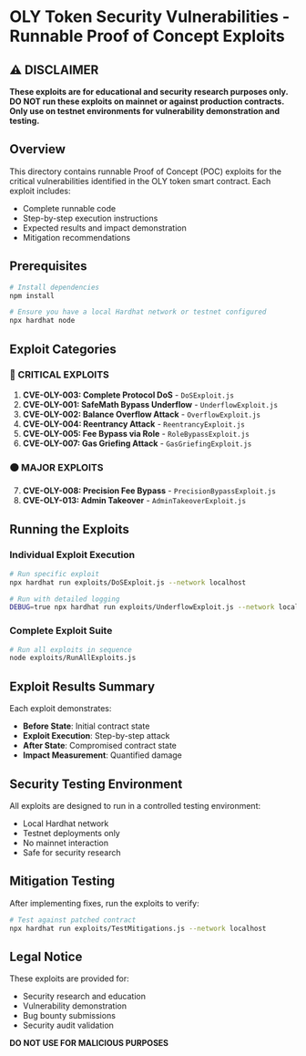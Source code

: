 # OLY Token Security Vulnerabilities - Runnable Proof of Concept Exploits

## ⚠️ DISCLAIMER
**These exploits are for educational and security research purposes only. DO NOT run these exploits on mainnet or against production contracts. Only use on testnet environments for vulnerability demonstration and testing.**

## Overview

This directory contains runnable Proof of Concept (POC) exploits for the critical vulnerabilities identified in the OLY token smart contract. Each exploit includes:

- Complete runnable code
- Step-by-step execution instructions
- Expected results and impact demonstration
- Mitigation recommendations

## Prerequisites

```bash
# Install dependencies
npm install

# Ensure you have a local Hardhat network or testnet configured
npx hardhat node
```

## Exploit Categories

### 🔴 CRITICAL EXPLOITS

1. **CVE-OLY-003: Complete Protocol DoS** - `DoSExploit.js`
2. **CVE-OLY-001: SafeMath Bypass Underflow** - `UnderflowExploit.js`
3. **CVE-OLY-002: Balance Overflow Attack** - `OverflowExploit.js`
4. **CVE-OLY-004: Reentrancy Attack** - `ReentrancyExploit.js`
5. **CVE-OLY-005: Fee Bypass via Role** - `RoleBypassExploit.js`
6. **CVE-OLY-007: Gas Griefing Attack** - `GasGriefingExploit.js`

### 🟠 MAJOR EXPLOITS

7. **CVE-OLY-008: Precision Fee Bypass** - `PrecisionBypassExploit.js`
8. **CVE-OLY-013: Admin Takeover** - `AdminTakeoverExploit.js`

## Running the Exploits

### Individual Exploit Execution
```bash
# Run specific exploit
npx hardhat run exploits/DoSExploit.js --network localhost

# Run with detailed logging
DEBUG=true npx hardhat run exploits/UnderflowExploit.js --network localhost
```

### Complete Exploit Suite
```bash
# Run all exploits in sequence
node exploits/RunAllExploits.js
```

## Exploit Results Summary

Each exploit demonstrates:
- **Before State**: Initial contract state
- **Exploit Execution**: Step-by-step attack
- **After State**: Compromised contract state
- **Impact Measurement**: Quantified damage

## Security Testing Environment

All exploits are designed to run in a controlled testing environment:
- Local Hardhat network
- Testnet deployments only
- No mainnet interaction
- Safe for security research

## Mitigation Testing

After implementing fixes, run the exploits to verify:
```bash
# Test against patched contract
npx hardhat run exploits/TestMitigations.js --network localhost
```

## Legal Notice

These exploits are provided for:
- Security research and education
- Vulnerability demonstration
- Bug bounty submissions
- Security audit validation

**DO NOT USE FOR MALICIOUS PURPOSES**